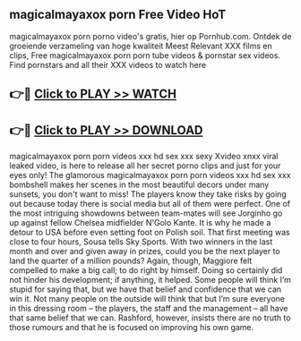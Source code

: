 ## magicalmayaxox porn Free Video HoT 

magicalmayaxox porn porno video's gratis, hier op Pornhub.com. Ontdek de groeiende verzameling van hoge kwaliteit Meest Relevant XXX films en clips,
Free magicalmayaxox porn porn tube videos & pornstar sex videos. Find pornstars and all their XXX videos to watch here


## 👉🔴 [Click to PLAY >> WATCH](http://us.freeplayer.one?title=magicalmayaxox_porn&ref=16D)

## 👉🔴 [Click to PLAY >> DOWNLOAD](http://us.freeplayer.one?title=magicalmayaxox_porn&ref=16D)


magicalmayaxox porn porn videos xxx hd sex xxx sexy Xvideo xnxx viral leaked video, is here to release all her secret porno clips and just for your eyes only! The glamorous magicalmayaxox porn porn videos xxx hd sex xxx bombshell makes her scenes in the most beautiful decors under many sunsets, you don't want to miss! The players know they take risks by going out because today there is social media but all of them were perfect. One of the most intriguing showdowns between team-mates will see Jorginho go up against fellow Chelsea midfielder N'Golo Kante. It is why he made a detour to USA before even setting foot on Polish soil. That first meeting was close to four hours, Sousa tells Sky Sports. With two winners in the last month and over and given away in prizes, could you be the next player to land the quarter of a million pounds? Again, though, Maggiore felt compelled to make a big call; to do right by himself. Doing so certainly did not hinder his development; if anything, it helped. Some people will think I’m stupid for saying that, but we have that belief and confidence that we can win it. Not many people on the outside will think that but I’m sure everyone in this dressing room – the players, the staff and the management – all have that same belief that we can. Rashford, however, insists there are no truth to those rumours and that he is focused on improving his own game.